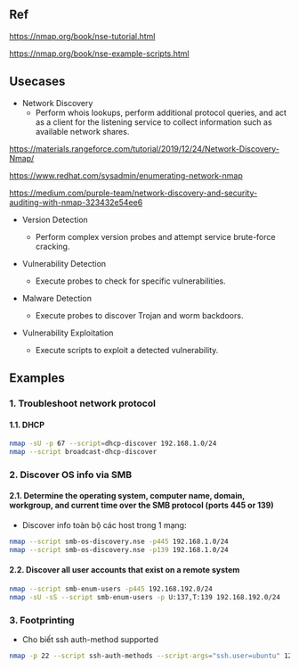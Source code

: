 ## Ref

https://nmap.org/book/nse-tutorial.html

https://nmap.org/book/nse-example-scripts.html

## Usecases
- Network Discovery
  - Perform whois lookups, perform additional protocol queries, and act as a client for the listening service to collect information such as available network shares.
 
https://materials.rangeforce.com/tutorial/2019/12/24/Network-Discovery-Nmap/

https://www.redhat.com/sysadmin/enumerating-network-nmap

https://medium.com/purple-team/network-discovery-and-security-auditing-with-nmap-323432e54ee6


- Version Detection
  - Perform complex version probes and attempt service brute-force cracking.

- Vulnerability Detection
  - Execute probes to check for specific vulnerabilities.

- Malware Detection
  - Execute probes to discover Trojan and worm backdoors.

- Vulnerability Exploitation
  - Execute scripts to exploit a detected vulnerability.

## Examples
### 1. Troubleshoot network protocol
#### 1.1. DHCP

```sh
nmap -sU -p 67 --script=dhcp-discover 192.168.1.0/24
nmap --script broadcast-dhcp-discover
```

### 2. Discover OS info via SMB
#### 2.1. Determine the operating system, computer name, domain, workgroup, and current time over the SMB protocol (ports 445 or 139)
- Discover info toàn bộ các host trong 1 mạng:

```sh
nmap --script smb-os-discovery.nse -p445 192.168.1.0/24
nmap --script smb-os-discovery.nse -p139 192.168.1.0/24
```

#### 2.2.  Discover all user accounts that exist on a remote system

```sh
nmap --script smb-enum-users -p445 192.168.192.0/24
nmap -sU -sS --script smb-enum-users -p U:137,T:139 192.168.192.0/24
```

### 3. Footprinting
- Cho biết ssh auth-method supported

```sh
nmap -p 22 --script ssh-auth-methods --script-args="ssh.user=ubuntu" 125.212.204.217
```
